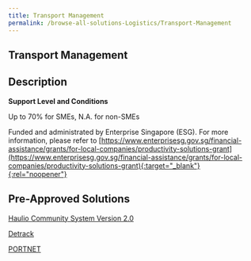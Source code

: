 ```yaml
---
title: Transport Management
permalink: /browse-all-solutions-Logistics/Transport-Management
---
```


## Transport Management
## Description

**Support Level and Conditions**

Up to 70% for SMEs, N.A. for non-SMEs

Funded and administrated by Enterprise Singapore (ESG). For more information, please refer to
[https://www.enterprisesg.gov.sg/financial-assistance/grants/for-local-companies/productivity-solutions-grant](https://www.enterprisesg.gov.sg/financial-assistance/grants/for-local-companies/productivity-solutions-grant){:target="_blank"}{:rel="noopener"}

## Pre-Approved Solutions

<a href='/productivity-solutions-grant/solutionrepo/solution1428' target='_blank'>Haulio Community System Version 2.0</a><br>

<a href='/productivity-solutions-grant/solutionrepo/solution2220' target='_blank'>Detrack</a><br>

<a href='/productivity-solutions-grant/solutionrepo/solution2425' target='_blank'>PORTNET</a><br>

